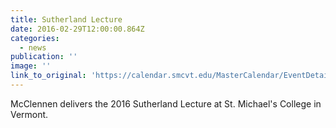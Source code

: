 ```yaml
---
title: Sutherland Lecture
date: 2016-02-29T12:00:00.864Z
categories: 
  - news
publication: ''
image: ''
link_to_original: 'https://calendar.smcvt.edu/MasterCalendar/EventDetails.aspx?data=hHr80o3M7J4AFWeWvi0dYdw6kLnVq5ZCOM5oszPqrzT3DJBsbrfKD3a3bRpCaie7'
---
```


McClennen delivers the 2016 Sutherland Lecture at St. Michael's College in Vermont.